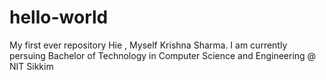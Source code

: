 # hello-world
My first ever repository
Hie ,
Myself Krishna Sharma. I am currently persuing Bachelor of Technology in Computer Science and Engineering @ NIT Sikkim
